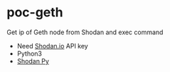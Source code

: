 # poc-geth

Get ip of Geth node from Shodan and exec command

- Need [Shodan.io](https://www.shodan.io/) API key
- Python3
- [Shodan Py](https://pypi.org/project/shodan/)